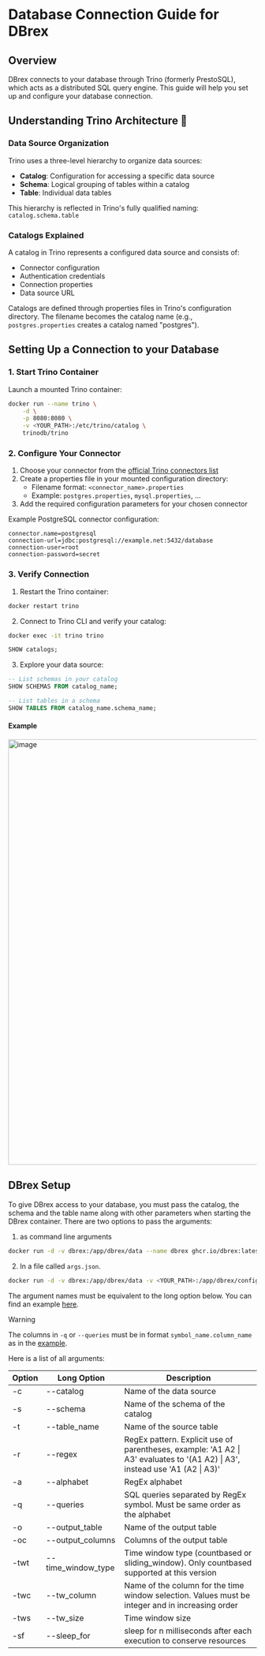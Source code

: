 # Database Connection Guide for DBrex

## Overview
DBrex connects to your database through Trino (formerly PrestoSQL), which acts as a distributed SQL query engine. This guide will help you set up and configure your database connection.

## Understanding Trino Architecture 🐰

### Data Source Organization
Trino uses a three-level hierarchy to organize data sources:
- **Catalog**: Configuration for accessing a specific data source
- **Schema**: Logical grouping of tables within a catalog
- **Table**: Individual data tables

This hierarchy is reflected in Trino's fully qualified naming: `catalog.schema.table`

### Catalogs Explained
A catalog in Trino represents a configured data source and consists of:
- Connector configuration
- Authentication credentials
- Connection properties
- Data source URL

Catalogs are defined through properties files in Trino's configuration directory. The filename becomes the catalog name (e.g., `postgres.properties` creates a catalog named "postgres").

## Setting Up a Connection to your Database

### 1. Start Trino Container
Launch a mounted Trino container:
```bash
docker run --name trino \
    -d \
    -p 8080:8080 \
    -v <YOUR_PATH>:/etc/trino/catalog \
    trinodb/trino
```

### 2. Configure Your Connector
1. Choose your connector from the [official Trino connectors list](https://trino.io/docs/current/connector.html)
2. Create a properties file in your mounted configuration directory:
   - Filename format: `<connector_name>.properties`
   - Example: `postgres.properties`, `mysql.properties`, ...
3. Add the required configuration parameters for your chosen connector

Example PostgreSQL connector configuration:
```properties
connector.name=postgresql
connection-url=jdbc:postgresql://example.net:5432/database
connection-user=root
connection-password=secret
```

### 3. Verify Connection
1. Restart the Trino container:
```bash
docker restart trino
```

2. Connect to Trino CLI and verify your catalog:
```bash
docker exec -it trino trino
```
```sql
SHOW catalogs;
```

3. Explore your data source:
```sql
-- List schemas in your catalog
SHOW SCHEMAS FROM catalog_name;

-- List tables in a schema
SHOW TABLES FROM catalog_name.schema_name;
```

#### Example

<img width="863" alt="image" src="https://github.com/user-attachments/assets/1e5a72a2-9413-4c2f-adf9-d2aeb37ed230" />

## DBrex Setup

To give DBrex access to your database, you must pass the catalog, the schema and the table name along with other parameters when starting the DBrex container.
There are two options to pass the arguments:

1. as command line arguments
```bash
docker run -d -v dbrex:/app/dbrex/data --name dbrex ghcr.io/dbrex:latest <args>
```

2. In a file called `args.json`.
```bash
docker run -d -v dbrex:/app/dbrex/data -v <YOUR_PATH>:/app/dbrex/config --name dbrex ghcr.io/dbrex:latest
```
The argument names must be equivalent to the long option below. You can find an example [here](example/example_args.json).

> [!WARNING]
> The columns in `-q` or `--queries` must be in format `symbol_name.column_name` as in the [example](example/example_args.json).

Here is a list of all arguments:

| Option | Long Option | Description |
|--------|-------------|-------------|
| -c | --catalog | Name of the data source |
| -s | --schema | Name of the schema of the catalog |
| -t | --table_name | Name of the source table |
| -r | --regex | RegEx pattern. Explicit use of parentheses, example: 'A1 A2 \| A3' evaluates to '(A1 A2) \| A3', instead use 'A1 (A2 \| A3)' |
| -a | --alphabet | RegEx alphabet |
| -q | --queries | SQL queries separated by RegEx symbol. Must be same order as the alphabet |
| -o | --output_table | Name of the output table |
| -oc | --output_columns | Columns of the output table |
| -twt | --time_window_type | Time window type (countbased or sliding_window). Only countbased supported at this version |
| -twc | --tw_column | Name of the column for the time window selection. Values must be integer and in increasing order |
| -tws | --tw_size | Time window size |
| -sf | --sleep_for | sleep for n milliseconds after each execution to conserve resources |
